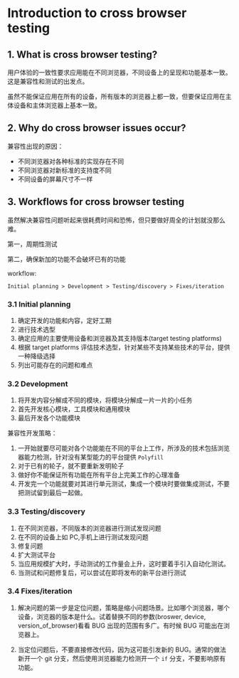 # Introduction to cross browser testing

## 1. What is cross browser testing?

用户体验的一致性要求应用能在不同浏览器，不同设备上的呈现和功能基本一致。
这是兼容性和测试的出发点。

虽然不能保证应用在所有的设备，所有版本的浏览器上都一致，但要保证应用在主体设备和主体浏览器上基本一致。

## 2. Why do cross browser issues occur?

兼容性出现的原因：

- 不同浏览器对各种标准的实现存在不同
- 不同浏览器对新标准的支持度不同
- 不同设备的屏幕尺寸不一样

## 3. Workflows for cross browser testing

虽然解决兼容性问题听起来很耗费时间和恐怖，但只要做好周全的计划就没那么难。

第一，周期性测试

第二，确保新加的功能不会破坏已有的功能

workflow:

`Initial planning > Development > Testing/discovery > Fixes/iteration`

### 3.1 Initial planning

1. 确定开发的功能和内容，定好工期
2. 进行技术选型
3. 确定应用的主要使用设备和浏览器及其支持版本(target testing platforms)
4. 根据 target platforms 评估技术选型，针对某些不支持某些技术的平台，提供一种降级选择
5. 列出可能存在的问题和难点

### 3.2 Development

1. 将开发内容分解成不同的模块，将模块分解成一片一片的小任务
2. 首先开发核心模块，工具模块和通用模块
3. 最后开发各个功能模块

兼容性开发策略：

1. 一开始就要尽可能对各个功能能在不同的平台上工作，所涉及的技术包括浏览器能力检测，针对没有某型能力的平台提供 `Polyfill`
2. 对于已有的轮子，就不要重新发明轮子
3. 做好你不能保证所有功能在所有平台上完美工作的心理准备
4. 开发完一个功能就要对其进行单元测试，集成一个模块时要做集成测试，不要把测试留到最后一起做。

### 3.3 Testing/discovery

1. 在不同浏览器，不同版本的浏览器进行测试发现问题
2. 在不同的设备上如 PC,手机上进行测试发现问题
3. 修复问题
4. 扩大测试平台
5. 当应用规模扩大时，手动测试的工作量会上升，这时要着手引入自动化测试。
6. 当测试和问题修复后，可以尝试在即将发布的新平台进行测试

### 3.4 Fixes/iteration

1. 解决问题的第一步是定位问题，策略是缩小问题场景。比如哪个浏览器，哪个设备，浏览器的版本是什么。试着替换不同的参数(broswer, device, version_of_browser)看看 BUG 出现的范围有多广。有时候 BUG 可能出在浏览器上。

2. 当定位问题后，不要直接修改代码，因为这可能引发新的 BUG。通常的做法新开一个 git 分支，然后使用浏览器能力检测开一个 `if` 分支，不要影响原有功能。
